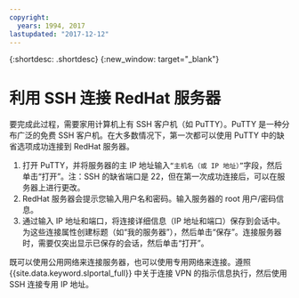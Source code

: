 ```yaml
---
copyright:
  years: 1994, 2017
lastupdated: "2017-12-12"
---
```


{:shortdesc: .shortdesc}
{:new_window: target="_blank"}

# 利用 SSH 连接 RedHat 服务器

要完成此过程，需要家用计算机上有 SSH 客户机（如 PuTTY）。PuTTY 是一种分布广泛的免费 SSH 客户机。在大多数情况下，第一次都可以使用 PuTTY 中的缺省选项成功连接到 RedHat 服务器。

1. 打开 PuTTY，并将服务器的主 IP 地址输入`“主机名（或 IP 地址）”`字段，然后单击“打开”。注：SSH 的缺省端口是 22，但在第一次成功连接后，可以在服务器上进行更改。
2. RedHat 服务器会提示您输入用户名和密码。输入服务器的 root 用户/密码信息。
3. 通过输入 IP 地址和端口，将连接详细信息（IP 地址和端口）保存到会话中。为这些连接属性创建标题（如“我的服务器”），然后单击“保存”。连接服务器时，需要仅突出显示已保存的会话，然后单击“打开”。

既可以使用公用网络来连接服务器，也可以使用专用网络来连接。遵照 {{site.data.keyword.slportal_full}} 中关于连接 VPN 的指示信息执行，然后使用 SSH 连接专用 IP 地址。
